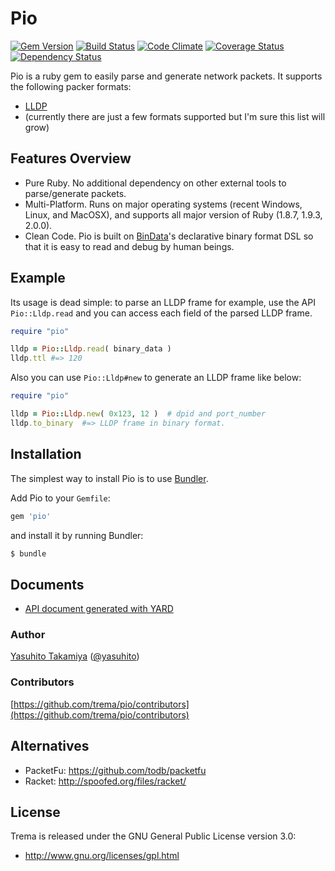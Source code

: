Pio
===
[![Gem Version](https://badge.fury.io/rb/pio.png)](http://badge.fury.io/rb/pio)
[![Build Status](https://travis-ci.org/trema/pio.png?branch=develop)](https://travis-ci.org/trema/pio)
[![Code Climate](https://codeclimate.com/github/trema/pio.png)](https://codeclimate.com/github/trema/pio)
[![Coverage Status](https://coveralls.io/repos/trema/pio/badge.png?branch=develop)](https://coveralls.io/r/trema/pio)
[![Dependency Status](https://gemnasium.com/trema/pio.png)](https://gemnasium.com/trema/pio)

Pio is a ruby gem to easily parse and generate network packets. It supports the following packer formats:

 * [LLDP](http://en.wikipedia.org/wiki/Link_Layer_Discovery_Protocol)
 * (currently there are just a few formats supported but I'm sure this list will grow)


Features Overview
-----------------

 * Pure Ruby. No additional dependency on other external tools
   to parse/generate packets.
 * Multi-Platform. Runs on major operating systems (recent Windows,
   Linux, and MacOSX), and supports all major version of Ruby (1.8.7,
   1.9.3, 2.0.0).
 * Clean Code. Pio is built on
   [BinData](https://github.com/dmendel/bindata)'s declarative binary
   format DSL so that it is easy to read and debug by human beings.
 

Example
-------

Its usage is dead simple: to parse an LLDP frame for example, use the
API `Pio::Lldp.read` and you can access each field of the parsed LLDP
frame.

```ruby
require "pio"

lldp = Pio::Lldp.read( binary_data )
lldp.ttl #=> 120
```

Also you can use `Pio::Lldp#new` to generate an LLDP frame like below:

```ruby
require "pio"

lldp = Pio::Lldp.new( 0x123, 12 )  # dpid and port_number
lldp.to_binary  #=> LLDP frame in binary format.
```


Installation
------------

The simplest way to install Pio is to use [Bundler](http://gembundler.com/).

Add Pio to your `Gemfile`:

```ruby
gem 'pio'
```

and install it by running Bundler:

```bash
$ bundle
```


Documents
---------

 * [API document generated with YARD](http://rubydoc.info/github/trema/pio/frames/file/README.md)


### Author

[Yasuhito Takamiya](https://github.com/yasuhito) ([@yasuhito](http://twitter.com/yasuhito))

### Contributors

[https://github.com/trema/pio/contributors](https://github.com/trema/pio/contributors)


Alternatives
------------

 * PacketFu: https://github.com/todb/packetfu
 * Racket: http://spoofed.org/files/racket/


License
-------

Trema is released under the GNU General Public License version 3.0:

* http://www.gnu.org/licenses/gpl.html
